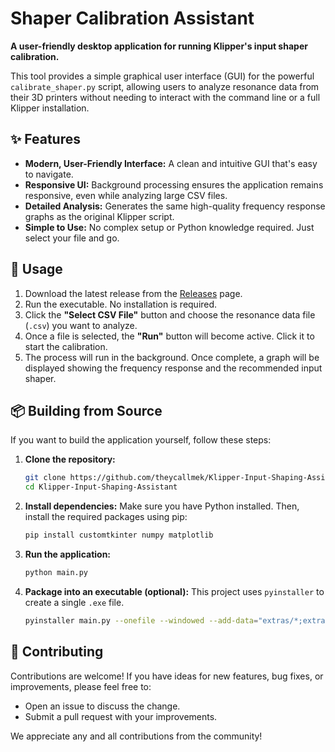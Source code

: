 # Shaper Calibration Assistant

**A user-friendly desktop application for running Klipper's input shaper calibration.**

This tool provides a simple graphical user interface (GUI) for the powerful `calibrate_shaper.py` script, allowing users to analyze resonance data from their 3D printers without needing to interact with the command line or a full Klipper installation.

## ✨ Features

- **Modern, User-Friendly Interface:** A clean and intuitive GUI that's easy to navigate.
- **Responsive UI:** Background processing ensures the application remains responsive, even while analyzing large CSV files.
- **Detailed Analysis:** Generates the same high-quality frequency response graphs as the original Klipper script.
- **Simple to Use:** No complex setup or Python knowledge required. Just select your file and go.

## 🔌 Usage

1.  Download the latest release from the [Releases](https://github.com/theycallmek/Klipper-Input-Shaping-Assistant/releases) page.
2.  Run the executable. No installation is required.
3.  Click the **"Select CSV File"** button and choose the resonance data file (`.csv`) you want to analyze.
4.  Once a file is selected, the **"Run"** button will become active. Click it to start the calibration.
5.  The process will run in the background. Once complete, a graph will be displayed showing the frequency response and the recommended input shaper.

## 📦 Building from Source

If you want to build the application yourself, follow these steps:

1.  **Clone the repository:**
    ```bash
    git clone https://github.com/theycallmek/Klipper-Input-Shaping-Assistant.git
    cd Klipper-Input-Shaping-Assistant
    ```
2.  **Install dependencies:**
    Make sure you have Python installed. Then, install the required packages using pip:
    ```bash
    pip install customtkinter numpy matplotlib
    ```
3.  **Run the application:**
    ```bash
    python main.py
    ```

4.  **Package into an executable (optional):**
    This project uses `pyinstaller` to create a single `.exe` file.
    ```bash
    pyinstaller main.py --onefile --windowed --add-data="extras/*;extras"
    ```

## 🤝 Contributing

Contributions are welcome! If you have ideas for new features, bug fixes, or improvements, please feel free to:

-   Open an issue to discuss the change.
-   Submit a pull request with your improvements.

We appreciate any and all contributions from the community!